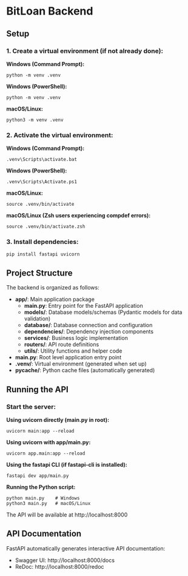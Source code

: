 # BitLoan Backend

## Setup

### 1. Create a virtual environment (if not already done):

**Windows (Command Prompt):**
```
python -m venv .venv
```

**Windows (PowerShell):**
```
python -m venv .venv
```

**macOS/Linux:**
```
python3 -m venv .venv
```

### 2. Activate the virtual environment:

**Windows (Command Prompt):**
```
.venv\Scripts\activate.bat
```

**Windows (PowerShell):**
```
.venv\Scripts\Activate.ps1
```

**macOS/Linux:**
```
source .venv/bin/activate
```

**macOS/Linux (Zsh users experiencing compdef errors):**
```
source .venv/bin/activate.zsh
```

### 3. Install dependencies:

```
pip install fastapi uvicorn
```

## Project Structure

The backend is organized as follows:

- **app/**: Main application package
  - **main.py**: Entry point for the FastAPI application
  - **models/**: Database models/schemas (Pydantic models for data validation)
  - **database/**: Database connection and configuration
  - **dependencies/**: Dependency injection components
  - **services/**: Business logic implementation
  - **routers/**: API route definitions
  - **utils/**: Utility functions and helper code
- **main.py**: Root level application entry point
- **.venv/**: Virtual environment (generated when set up)
- **__pycache__/**: Python cache files (automatically generated)

## Running the API

### Start the server:

**Using uvicorn directly (main.py in root):**
```
uvicorn main:app --reload
```

**Using uvicorn with app/main.py:**
```
uvicorn app.main:app --reload
```

**Using the fastapi CLI (if fastapi-cli is installed):**
```
fastapi dev app/main.py
```

**Running the Python script:**
```
python main.py    # Windows
python3 main.py   # macOS/Linux
```

The API will be available at http://localhost:8000

## API Documentation

FastAPI automatically generates interactive API documentation:
- Swagger UI: http://localhost:8000/docs
- ReDoc: http://localhost:8000/redoc
